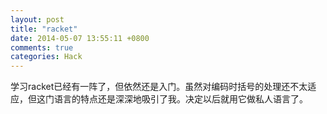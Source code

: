 ```yaml
---
layout: post
title: "racket"
date: 2014-05-07 13:55:11 +0800
comments: true
categories: Hack
---
```

学习racket已经有一阵了，但依然还是入门。虽然对编码时括号的处理还不太适应，但这门语言的特点还是深深地吸引了我。决定以后就用它做私人语言了。
